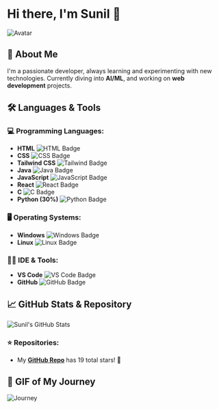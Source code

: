 # Hi there, I'm Sunil 👋

![Avatar](https://your-avatar-image-url)  <!-- Replace with your avatar image URL -->

## 🚀 About Me

I'm a passionate developer, always learning and experimenting with new technologies. Currently diving into **AI/ML**, and working on **web development** projects.

## 🛠️ Languages & Tools

### 💻 Programming Languages:
- **HTML** ![HTML Badge](https://img.shields.io/badge/-HTML-E34F26?style=flat-square&logo=html5&logoColor=white)
- **CSS** ![CSS Badge](https://img.shields.io/badge/-CSS-1572B6?style=flat-square&logo=css3&logoColor=white)
- **Tailwind CSS** ![Tailwind Badge](https://img.shields.io/badge/-Tailwind%20CSS-06B6D4?style=flat-square&logo=tailwindcss&logoColor=white)
- **Java** ![Java Badge](https://img.shields.io/badge/-Java-007396?style=flat-square&logo=java&logoColor=white)
- **JavaScript** ![JavaScript Badge](https://img.shields.io/badge/-JavaScript-F7DF1E?style=flat-square&logo=javascript&logoColor=black)
- **React** ![React Badge](https://img.shields.io/badge/-React-61DAFB?style=flat-square&logo=react&logoColor=black)
- **C** ![C Badge](https://img.shields.io/badge/-C-A8B9CC?style=flat-square&logo=c&logoColor=black)
- **Python (30%)** ![Python Badge](https://img.shields.io/badge/-Python-3776AB?style=flat-square&logo=python&logoColor=white)

### 🖥️ Operating Systems:
- **Windows** ![Windows Badge](https://img.shields.io/badge/-Windows-0078D6?style=flat-square&logo=windows&logoColor=white)
- **Linux** ![Linux Badge](https://img.shields.io/badge/-Linux-FCC624?style=flat-square&logo=linux&logoColor=black)

### 🧑‍💻 IDE & Tools:
- **VS Code** ![VS Code Badge](https://img.shields.io/badge/-VS%20Code-007ACC?style=flat-square&logo=visualstudiocode&logoColor=white)
- **GitHub** ![GitHub Badge](https://img.shields.io/badge/-GitHub-181717?style=flat-square&logo=github&logoColor=white)

## 📈 GitHub Stats & Repository

![Sunil's GitHub Stats](https://github-readme-stats.vercel.app/api?username=EDITH96929&show_icons=true&theme=radical)

### ⭐️ Repositories:
- My **[GitHub Repo](https://github.com/EDITH96929)** has 19 total stars! 🌟

## 🎯 GIF of My Journey
![Journey](https://media.giphy.com/media/your-gif-url.gif)  <!-- Replace with a relevant GIF URL -->
